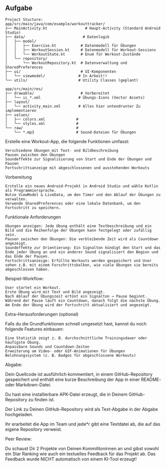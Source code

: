 
## Aufgabe

```
Project Stucture: 
app/src/main/java/com/example/workouttracker/
├── MainActivity.kt                 # Haupt-Activity (Standard Android Studio)
├── data/                          # Datenlogik
│   ├── model/                    
│   │   ├── Exercise.kt           # Datenmodell für Übungen
│   │   ├── WorkoutSession.kt     # Datenmodell für Workout-Sessions  
│   │   └── WorkoutState.kt       # Enum für Workout-Zustände
│   └── repository/               
│       └── WorkoutRepository.kt  # Datenverwaltung und SharedPreferences
├── ui/                           # UI-Komponenten
│   └── viewmodel/               # In Arbeit!!
└── utils/                       # Utility Classes (geplant)

app/src/main/res/
├── drawable/                     # Vorbereitet
│   └── ic_*.xml                 # Übungs-Icons (Vector Assets)
├── layout/
│   └── activity_main.xml        # Alles hier untendrunter Zu implementieren
├── values/
│   ├── colors.xml              # 
│   └── styles.xml              # 
└── raw/                        # 
    └── *.mp3                   # Sound-Dateien für Übungen
```
    
Erstelle eine Workout-App, die folgende Funktionen umfasst:

    Verschiedene Übungen mit Text- und Bildbeschreibung
    Pausen zwischen den Übungen
    Soundeffekte zur Signalisierung von Start und Ende der Übungen und Pausen
    Fortschrittsanzeige mit abgeschlossenen und ausstehenden Workouts



Vorbereitung

    Erstelle ein neues Android-Projekt in Android Studio und wähle Kotlin als Programmiersprache.
    Nutze ViewModel & LiveData, um den Timer und den Ablauf der Übungen zu verwalten.
    Verwende SharedPreferences oder eine lokale Datenbank, um den Fortschritt zu speichern.



Funktionale Anforderungen

    Übungen anzeigen: Jede Übung enthält eine Textbeschreibung und ein Bild und die Reihenfolge der Übungen kann festgelegt oder zufällig sein.
    Pausen zwischen den Übungen: Die verbleibende Zeit wird als Countdown angezeigt.
    Soundeffekte zur Orientierung: Ein Signalton kündigt den Start und das Ende jeder Übung an und ein anderer Sound signalisiert den Beginn und das Ende der Pausen.
    Fortschrittsanzeige: Erfüllte Workouts werden gespeichert und User sehen z.B. mit einem Forschrittsbalken, wie viele Übungen sie bereits abgeschlossen haben.



Beispiel-Workflow:

    User startet ein Workout.
    Erste Übung wird mit Text und Bild angezeigt.
    Nach Ablauf der Übungszeit ertönt ein Signalton → Pause beginnt.
    Während der Pause läuft ein Countdown, danach folgt die nächste Übung.
    Am Ende der Übung wird der Fortschritt aktualisiert und angezeigt.

Extra-Herausforderungen (optional)

Falls du die Grundfunktionen schnell umgesetzt hast, kannst du noch folgende Features einbauen:

    Eine Statistik zeigt z. B. durchschnittliche Trainingsdauer oder häufigste Übung.
    Anpassbare Sounds und Countdown-Zeiten
    Erweiterung um Video- oder GIF-Animationen für Übungen
    Belohnungssystem (z. B. Badges für abgeschlossene Workouts)



Abgabe:

Dein Quellcode ist ausführlich kommentiert, in einem GitHub-Repository gespeichert und enthält eine kurze Beschreibung der App in einer README- oder Markdown-Datei.

Du hast eine installierbare APK-Datei erzeugt, die in Deinem GitHub-Repository zu finden ist.

Der Link zu Deinen GitHub-Repository wird als Text-Abgabe in der Abgabe hochgeladen.

Ihr erarbeitet die App im Team und jede*r gibt eine Textdatei ab, die auf das eigene Repository verweist.



Peer Review:

Du schaust Dir 2 Projekte von Deinen Kommilitoninnen an und gibst sowohl ein Star Ranking wie auch ein textuelles Feedback für das Projekt ab. Das Feedback wurde NICHT automatisch von einem KI-Tool erzeugt!
